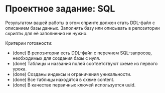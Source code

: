 # Проектное задание: SQL

Результатом вашей работы в этом спринте должен стать DDL-файл с описанием базы данных. Заполнять базу или описывать в репозитории скрипты для её заполнения не нужно.

Критерии готовности:

- (done) В репозитории есть DDL-файл с перечнем SQL-запросов, необходимых для создания базы с нуля.
- (done) Таблицы и названия полей соответствуют схеме из первого урока.
- (done) Созданы индексы и ограничения уникальности.
- (done) Все таблицы находятся в схеме content.
- (done) В качестве первичных ключей используется uuid.